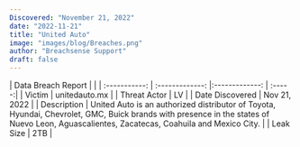 ```yaml
---
Discovered: "November 21, 2022"
date: "2022-11-21"
title: "United Auto"
image: "images/blog/Breaches.png"
author: "Breachsense Support"
draft: false
---
```


| Data Breach Report           |              | 
| :-----------: | :-------------:     |:-------------:    | :-----:|
| Victim      | unitedauto.mx      | 
| Threat Actor      | LV      | 
| Date Discovered      | Nov 21, 2022      | 
| Description      | United Auto is an authorized distributor of Toyota, Hyundai, Chevrolet, GMC, Buick brands with presence in the states of Nuevo Leon, Aguascalientes, Zacatecas, Coahuila and Mexico City.      | 
| Leak Size      | 2TB      | 


